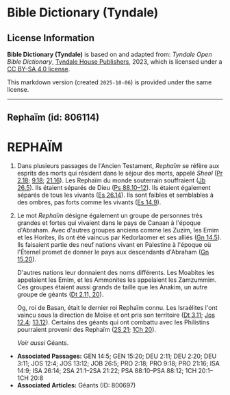 # Bible Dictionary (Tyndale)

## License Information

**Bible Dictionary (Tyndale)** is based on and adapted from: _Tyndale Open Bible Dictionary_, [Tyndale House Publishers](https://tyndaleopenresources.com/), 2023, which is licensed under a [CC BY-SA 4.0 license](https://creativecommons.org/licenses/by-sa/4.0/legalcode.en).

This markdown version (created `2025-10-06`) is provided under the same license.



--------------------------------

## Rephaïm (id: 806114)

REPHAÏM
=======

1. Dans plusieurs passages de l'Ancien Testament, *Rephaïm* se réfère aux esprits des morts qui résident dans le séjour des morts, appelé *Sheol* ([Pr 2\.18](https://ref.ly/Prov2:18); [9\.18](https://ref.ly/Prov9:18); [21\.16](https://ref.ly/Prov21:16)). Les Rephaïm du monde souterrain souffraient ([Jb 26\.5](https://ref.ly/Job26:5)). Ils étaient séparés de Dieu ([Ps 88\.10–12](https://ref.ly/Ps88:10-Ps88:12)). Ils étaient également séparés de tous les vivants ([Es 26\.14](https://ref.ly/Isa26:14)). Ils sont faibles et semblables à des ombres, pas forts comme les vivants ([Es 14\.9](https://ref.ly/Isa14:9)).
2. Le mot *Rephaïm* désigne également un groupe de personnes très grandes et fortes qui vivaient dans le pays de Canaan à l'époque d'Abraham. Avec d'autres groupes anciens comme les Zuzim, les Emim et les Horites, ils ont été vaincus par Kedorlaomer et ses alliés ([Gn 14\.5](https://ref.ly/Gen14:5)). Ils faisaient partie des neuf nations vivant en Palestine à l'époque où l'Éternel promet de donner le pays aux descendants d'Abraham ([Gn 15\.20](https://ref.ly/Gen15:20)).

    D'autres nations leur donnaient des noms différents. Les Moabites les appelaient les Emim, et les Ammonites les appelaient les Zamzummim. Ces groupes étaient aussi grands de taille que les Anakim, un autre groupe de géants ([Dt 2\.11, 20](https://ref.ly/Deut2:11,Deut2:20)).

    Og, roi de Basan, était le dernier roi Rephaïm connu. Les Israélites l'ont vaincu sous la direction de Moïse et ont pris son territoire ([Dt 3\.11](https://ref.ly/Deut3:11); [Jos 12\.4](https://ref.ly/Josh12:4); [13\.12](https://ref.ly/Josh13:12)). Certains des géants qui ont combattu avec les Philistins pourraient provenir des Rephaïm ([2S 21](https://ref.ly/2Sam21:1-2Sam21:22); [1Ch 20](https://ref.ly/1Chr20:1-1Chr20:8)).

    *Voir aussi* Géants.

* **Associated Passages:** GEN 14:5; GEN 15:20; DEU 2:11; DEU 2:20; DEU 3:11; JOS 12:4; JOS 13:12; JOB 26:5; PRO 2:18; PRO 9:18; PRO 21:16; ISA 14:9; ISA 26:14; 2SA 21:1–2SA 21:22; PSA 88:10–PSA 88:12; 1CH 20:1–1CH 20:8
* **Associated Articles:** Géants (ID: 800697)

